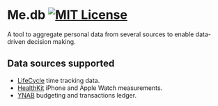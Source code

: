 # Me.db [![MIT License](https://img.shields.io/badge/license-MIT-blue.svg?style=flat)](https://opensource.org/licenses/MIT)

A tool to aggregate personal data from several sources to enable data-driven
decision making.

## Data sources supported

* [LifeCycle](/datasets/me_db/life_cycle) time tracking data.
* [HealthKit](/datasets/me_db/healthkit) iPhone and Apple Watch measurements.
* [YNAB](/datasets/me_db/ynab) budgeting and transactions ledger.
